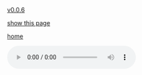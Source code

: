 [v0.0.6](https://github.com/littleflute/a22/edit/master/3/16/readme.md)

[show this page](https://littleflute.github.io/a22/3/16)

[home](..)




<audio controls id="player"> 
  <source src="https://littleflute.github.io/a22/3/16/01 1 An Age of Revolution.mp3" type="audio/mpeg">
Your browser does not support the audio element.
</audio>
<div id="xd"> 
</div>
<script>
var d = document.getElementById("xd"); 
var html = d.innerHTML; 
 
for(var n=1; n<=12; n++)
{	
 	html += fNewBtn(n);

}  
d.innerHTML = html;

var p = document.getElementById("player");
function f(i)
{
    var s = "https://littleflute.github.io/a22/3/16/";
    if(i==1)
    {
    	s +="01 1 An Age of Revolution.mp3";
    }  
    else if(i==4)
    {
    	s +="04 Lecture 31.mp3";
    }
    else if(i==5)
    {
    	s +="05 Lecture 31.mp3";
    }
    else if(i==6)
    {
    	s +="06 Lecture 31.mp3";
    }
    else if(i==7)
    {
    	s +="07 Lecture 32.mp3";
    }
    else if(i==8)
    {
    	s +="08 Lecture 32.mp3";
    }
    else if(i==9)
    {
    	s +="09 Lecture 32.mp3";
    }
    else if(i==10)
    {
    	s +="10 Lecture 32.mp3";
    }
    else if(i==11)
    {
    	s +="11 Lecture 32.mp3";
    }
    else if(i==12)
    {
    	s +="12 Lecture 32.mp3";
    }
    else 
    {
    	if(i<10) 
    	{
    		s += "0";
    	} 
    	s += i;
    	s += " ";
    	s += i;
    	s += ".mp3";
    }
	p.src = s; 
    p.play();
}
function fNewBtn(i)
{
	var rHTML = "";
    rHTML = "<button onclick='f(";
    rHTML += i;
    rHTML += ");'>";
    rHTML += i;
    rHTML += "</button>";
    return rHTML;
}
 
</script>



